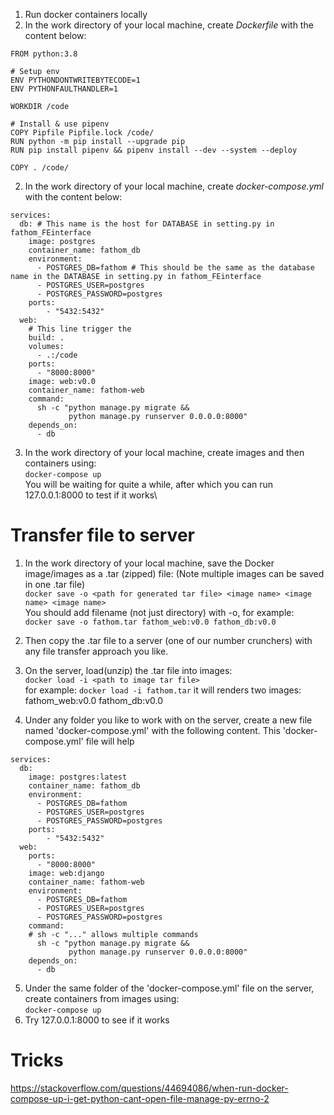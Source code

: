 1. Run docker containers locally
  1. In the work directory of your local machine, create *Dockerfile* with the content below: 
```
FROM python:3.8

# Setup env
ENV PYTHONDONTWRITEBYTECODE=1
ENV PYTHONFAULTHANDLER=1

WORKDIR /code

# Install & use pipenv
COPY Pipfile Pipfile.lock /code/
RUN python -m pip install --upgrade pip
RUN pip install pipenv && pipenv install --dev --system --deploy

COPY . /code/
```
  2. In the work directory of your local machine, create *docker-compose.yml* with the content below: 
```
services:
  db: # This name is the host for DATABASE in setting.py in fathom_FEinterface
    image: postgres
    container_name: fathom_db
    environment:
      - POSTGRES_DB=fathom # This should be the same as the database name in the DATABASE in setting.py in fathom_FEinterface
      - POSTGRES_USER=postgres
      - POSTGRES_PASSWORD=postgres
    ports:
        - "5432:5432"
  web:
    # This line trigger the 
    build: .
    volumes:
      - .:/code
    ports:
      - "8000:8000"
    image: web:v0.0
    container_name: fathom-web
    command:
      sh -c "python manage.py migrate &&
             python manage.py runserver 0.0.0.0:8000"
    depends_on:
      - db
```
  3. In the work directory of your local machine, create images and then containers using:\
`docker-compose up` \
You will be waiting for quite a while, after which you can run 127.0.0.1:8000 to test if it works\

# Transfer file to server
1. In the work directory of your local machine, save the Docker image/images as a .tar (zipped) file: (Note multiple images can be saved in one .tar file)\
`docker save -o <path for generated tar file> <image name> <image name> <image name>`\
You should add filename (not just directory) with -o, for example:\
`docker save -o fathom.tar fathom_web:v0.0 fathom_db:v0.0`
2. Then copy the .tar file to a server (one of our number crunchers) with any file transfer approach you like.
3. On the server, load(unzip) the .tar file into images:\
`docker load -i <path to image tar file>`\
for example:
`docker load -i fathom.tar`
it will renders two images: fathom_web:v0.0 fathom_db:v0.0

4. Under any folder you like to work with on the server, create a new file named 'docker-compose.yml' with the following content.
This 'docker-compose.yml' file will help
```
services:
  db:
    image: postgres:latest
    container_name: fathom_db
    environment:
      - POSTGRES_DB=fathom
      - POSTGRES_USER=postgres
      - POSTGRES_PASSWORD=postgres
    ports:
        - "5432:5432"
  web:
    ports:
      - "8000:8000"
    image: web:django
    container_name: fathom-web
    environment:
      - POSTGRES_DB=fathom
      - POSTGRES_USER=postgres
      - POSTGRES_PASSWORD=postgres
    command: 
    # sh -c "..." allows multiple commands
      sh -c "python manage.py migrate &&
             python manage.py runserver 0.0.0.0:8000"
    depends_on:
      - db
```
5. Under the same folder of the 'docker-compose.yml' file on the server, create containers from images using:\
`docker-compose up`
6. Try 127.0.0.1:8000 to see if it works



# Tricks
https://stackoverflow.com/questions/44694086/when-run-docker-compose-up-i-get-python-cant-open-file-manage-py-errno-2

